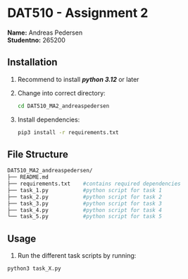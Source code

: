 # DAT510 - Assignment 2

**Name:** Andreas Pedersen\
**Studentno:** 265200

## Installation

1. Recommend to install ***python 3.12*** or later

2. Change into correct directory:

    ```bash
    cd DAT510_MA2_andreaspedersen
    ```

3. Install dependencies:

    ```bash
    pip3 install -r requirements.txt
    ```

## File Structure
```bash
DAT510_MA2_andreaspedersen/
├── README.md
├── requirements.txt    #contains required dependencies
├── task_1.py           #python script for task 1
├── task_2.py           #python script for task 2
├── task_3.py           #python script for task 3
├── task_4.py           #python script for task 4
└── task_5.py           #python script for task 5
```

## Usage
1. Run the different task scripts by running:
```bash
python3 task_X.py
```
